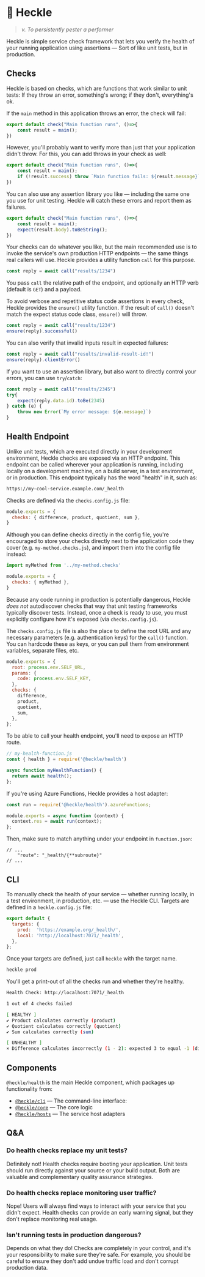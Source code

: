 # 🤬 Heckle

> _v. To persistently pester a performer_

Heckle is simple service check framework that lets you verify the health of your running application using assertions — Sort of like unit tests, but in production.

## Checks

Heckle is based on checks, which are functions that work similar to unit tests: If they throw an error, something's wrong; if they don't, everything's ok.

If the `main` method in this application throws an error, the check will fail:

```js
export default check("Main function runs", ()=>{
    const result = main();
})
```

However, you'll probably want to verify more than just that your application didn't throw. For this, you can add throws in your check as well:

```js
export default check("Main function runs", ()=>{
    const result = main();
    if (!result.success) throw `Main function fails: ${result.message}`;
})
```

You can also use any assertion library you like — including the same one you use for unit testing. Heckle will catch these errors and report them as failures.

```js
export default check("Main function runs", ()=>{
    const result = main();
    expect(result.body).toBeString();
})
```

Your checks can do whatever you like, but the main recommended use is to invoke the service's own production HTTP endpoints — the same things real callers will use. Heckle provides a utility function `call` for this purpose.

```js
const reply = await call("results/1234")
```

You pass `call` the relative path of the endpoint, and optionally an HTTP verb (default is `GET`) and a payload.

To avoid verbose and repetitive status code assertions in every check, Heckle provides the `ensure()` utility function. If the result of `call()` doesn't match the expect status code class, `ensure()` will throw.

```js
const reply = await call("results/1234")
ensure(reply).successful()
```

You can also verify that invalid inputs result in expected failures:

```js
const reply = await call("results/invalid-result-id!")
ensure(reply).clientError()
```

If you want to use an assertion library, but also want to directly control your errors, you can use `try`/`catch`:

```js
const reply = await call("results/2345")
try{
    expect(reply.data.id).toBe(2345)
} catch (e) {
    throw new Error(`My error message: ${e.message}`)
}
```

## Health Endpoint

Unlike unit tests, which are executed directly in your development environment, Heckle checks are exposed via an HTTP endpoint. This endpoint can be called wherever your application is running, including locally on a development machine, on a build server, in a test environment, or in production. This endpoint typically has the word "health" in it, such as:

```sh
https://my-cool-service.example.com/_health
```

Checks are defined via the `checks.config.js` file:

```js
module.exports = {
  checks: { difference, product, quotient, sum },
}
```

Although you can define checks directly in the config file, you're encouraged to store your checks directly next to the application code they cover (e.g. `my-method.checks.js`), and import them into the config file instead:

```js
import myMethod from '../my-method.checks'

module.exports = {
  checks: { myMethod },
}
```

Because any code running in production is potentially dangerous, Heckle _does not_ autodiscover checks that way that unit testing frameworks typically discover tests. Instead, once a check is ready to use, you must explicitly configure how it's exposed (via `checks.config.js`).

The `checks.config.js` file is also the place to define the root URL and any necessary parameters (e.g. authentication keys) for the `call()` function. You can hardcode these as keys, or you can pull them from environment variables, separate files, etc.

```js
module.exports = {
  root: process.env.SELF_URL,
  params: {
    code: process.env.SELF_KEY,
  },
  checks: {
    difference,
    product,
    quotient,
    sum,
  },
};
```

To be able to call your health endpoint, you'll need to expose an HTTP route.

```js
// my-health-function.js
const { health } = require('@heckle/health')

async function myHealthFunction() {
  return await health();
};
```

If you're using Azure Functions, Heckle provides a host adapter:

```js
const run = require('@heckle/health').azureFunctions;

module.exports = async function (context) {
  context.res = await run(context);
};
```

Then, make sure to match anything under your endpoint in `function.json`:

```jsonc
// ...
    "route": "_health/{**subroute}"
// ...
```

## CLI

To manually check the health of your service — whether running locally, in a test environment, in production, etc. — use the Heckle CLI. Targets are defined in a `heckle.config.js` file:

```js
export default {
  targets: {
    prod:  'https://example.org/_health/',
    local: 'http://localhost:7071/_health',
  },
};
```

Once your targets are defined, just call `heckle` with the target name.

```js
heckle prod
```

You'll get a print-out of all the checks run and whether they're healthy.

```sh
Health Check: http://localhost:7071/_health

1 out of 4 checks failed

[ HEALTHY ] 
✔ Product calculates correctly (product)
✔ Quotient calculates correctly (quotient)
✔ Sum calculates correctly (sum)

[ UNHEALTHY ]
× Difference calculates incorrectly (1 - 2): expected 3 to equal -1 (difference)
```

## Components

`@heckle/health` is the main Heckle component, which packages up functionality from:

* [`@heckle/cli`](https://www.npmjs.com/package/@heckle/cli) — The command-line interface:
* [`@heckle/core`](https://www.npmjs.com/package/@heckle/core) — The core logic
* [`@heckle/hosts`](https://www.npmjs.com/package/@heckle/hosts) — The service host adapters 


## Q&A

### Do health checks replace my unit tests?

Definitely not! Health checks require booting your application. Unit tests should run directly against your source or your build output. Both are valuable and complementary quality assurance strategies.

### Do health checks replace monitoring user traffic?

Nope! Users will always find ways to interact with your service that you didn't expect. Health checks can provide an early warning signal, but they don't replace monitoring real usage.

### Isn't running tests in production dangerous?

Depends on what they do! Checks are completely in your control, and it's your responsibility to make sure they're safe. For example, you should be careful to ensure they don't add undue traffic load and don't corrupt production data.

